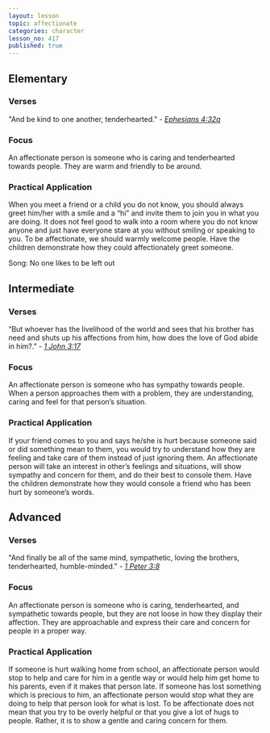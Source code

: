 ```yaml
---
layout: lesson
topic: affectionate
categories: character
lesson_no: 417
published: true
---
```


## Elementary
### Verses
"And be kind to one another, tenderhearted." - _[Ephesians 4:32a](http://online.recoveryversion.org/bibleverses.asp?fvid=6160&lvid=6160)_

### Focus
An affectionate person is someone who is caring and tenderhearted towards people. They are warm and friendly to be around.

### Practical Application
When you meet a friend or a child you do not know, you should always greet him/her with a smile and a “hi” and invite them to join you in what you are doing. It does not feel good to walk into a room where you do not know anyone and just have everyone stare at you without smiling or speaking to you. To be affectionate, we should warmly welcome people. Have the children demonstrate how they could affectionately greet someone.

Song: No one likes to be left out

## Intermediate

### Verses
“But whoever has the livelihood of the world and sees that his brother has need and shuts up his affections from him, how does the love of God abide in him?.” - _[1 John 3:17](http://online.recoveryversion.org/bibleverses.asp?fvid=7452&lvid=7452)_

### Focus
An affectionate person is someone who has sympathy towards people. When a person approaches them with a problem, they are understanding, caring and feel for that person’s situation.

### Practical Application
If your friend comes to you and says he/she is hurt because someone said or did something mean to them, you would try to understand how they are feeling and take care of them instead of just ignoring them. An affectionate person will take an interest in other’s feelings and situations, will show sympathy and concern for them, and do their best to console them. Have the children demonstrate how they would console a friend who has been hurt by someone’s words.

## Advanced

### Verses
"And finally be all of the same mind, sympathetic, loving the brothers, tenderhearted,
humble-minded." - _[1 Peter 3:8](http://online.recoveryversion.org/bibleverses.asp?fvid=7288&lvid=7288)_

### Focus
An affectionate person is someone who is caring, tenderhearted, and sympathetic towards people, but they are not loose in how they display their affection. They are approachable and express their care and concern for people in a proper way.

### Practical Application
If someone is hurt walking home from school, an affectionate person would stop to help and care for him in a gentle way or would help him get home to his parents, even if it makes that person late. If someone has lost something which is precious to him, an affectionate person would stop what they are doing to help that person look for what is lost. To be affectionate does not mean that you try to be overly helpful or that you give a lot of hugs to people. Rather, it is to show a gentle and caring concern for them.